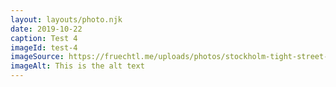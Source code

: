 ```yaml
---
layout: layouts/photo.njk
date: 2019-10-22
caption: Test 4
imageId: test-4
imageSource: https://fruechtl.me/uploads/photos/stockholm-tight-street-2-cover.jpg
imageAlt: This is the alt text
---
```

